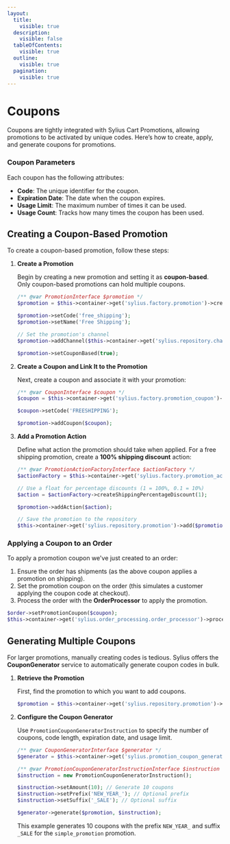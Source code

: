 ```yaml
---
layout:
  title:
    visible: true
  description:
    visible: false
  tableOfContents:
    visible: true
  outline:
    visible: true
  pagination:
    visible: true
---
```


# Coupons

Coupons are tightly integrated with Sylius Cart Promotions, allowing promotions to be activated by unique codes. Here’s how to create, apply, and generate coupons for promotions.

### Coupon Parameters

Each coupon has the following attributes:

* **Code**: The unique identifier for the coupon.
* **Expiration Date**: The date when the coupon expires.
* **Usage Limit**: The maximum number of times it can be used.
* **Usage Count**: Tracks how many times the coupon has been used.

## Creating a Coupon-Based Promotion

To create a coupon-based promotion, follow these steps:

1.  **Create a Promotion**

    Begin by creating a new promotion and setting it as **coupon-based**. Only coupon-based promotions can hold multiple coupons.

    ```php
    /** @var PromotionInterface $promotion */
    $promotion = $this->container->get('sylius.factory.promotion')->createNew();

    $promotion->setCode('free_shipping');
    $promotion->setName('Free Shipping');

    // Set the promotion's channel
    $promotion->addChannel($this->container->get('sylius.repository.channel')->findOneBy(['code' => 'US_Web_Store']));

    $promotion->setCouponBased(true);
    ```
2.  **Create a Coupon and Link It to the Promotion**

    Next, create a coupon and associate it with your promotion:

    ```php
    /** @var CouponInterface $coupon */
    $coupon = $this->container->get('sylius.factory.promotion_coupon')->createNew();

    $coupon->setCode('FREESHIPPING');

    $promotion->addCoupon($coupon);
    ```
3.  **Add a Promotion Action**

    Define what action the promotion should take when applied. For a free shipping promotion, create a **100% shipping discount** action:

    ```php
    /** @var PromotionActionFactoryInterface $actionFactory */
    $actionFactory = $this->container->get('sylius.factory.promotion_action');

    // Use a float for percentage discounts (1 = 100%, 0.1 = 10%)
    $action = $actionFactory->createShippingPercentageDiscount(1);

    $promotion->addAction($action);

    // Save the promotion to the repository
    $this->container->get('sylius.repository.promotion')->add($promotion);
    ```

### Applying a Coupon to an Order

To apply a promotion coupon we've just created to an order:

1. Ensure the order has shipments (as the above coupon applies a promotion on shipping).
2. Set the promotion coupon on the order (this simulates a customer applying the coupon code at checkout).
3. Process the order with the **OrderProcessor** to apply the promotion.

```php
$order->setPromotionCoupon($coupon);
$this->container->get('sylius.order_processing.order_processor')->process($order);
```

## Generating Multiple Coupons

For larger promotions, manually creating codes is tedious. Sylius offers the **CouponGenerator** service to automatically generate coupon codes in bulk.

1.  **Retrieve the Promotion**

    First, find the promotion to which you want to add coupons.

    ```php
    $promotion = $this->container->get('sylius.repository.promotion')->findOneBy(['code' => 'simple_promotion']);
    ```
2.  **Configure the Coupon Generator**

    Use `PromotionCouponGeneratorInstruction` to specify the number of coupons, code length, expiration date, and usage limit.

    ```php
    /** @var CouponGeneratorInterface $generator */
    $generator = $this->container->get('sylius.promotion_coupon_generator');

    /** @var PromotionCouponGeneratorInstructionInterface $instruction */
    $instruction = new PromotionCouponGeneratorInstruction();

    $instruction->setAmount(10); // Generate 10 coupons
    $instruction->setPrefix('NEW_YEAR_'); // Optional prefix
    $instruction->setSuffix('_SALE'); // Optional suffix

    $generator->generate($promotion, $instruction);
    ```

    This example generates 10 coupons with the prefix `NEW_YEAR_` and suffix `_SALE` for the `simple_promotion` promotion.
